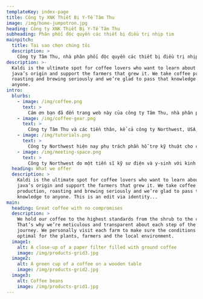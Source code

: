```yaml
---
templateKey: index-page
title: Công ty XNK Thiết Bị Y-Tế Tâm Thu
image: /img/home-jumpotron.jpg
heading: Công ty XNK Thiết Bị Y-Tế Tâm Thu
subheading: Phân phối độc quyền các thiết bị điều trị nhịp tim
mainpitch:
  title: Tại sao chọn chúng tôi
  description: >
    Công ty Tâm Thu, nhà phân phối độc quyền các thiết bị điều trị nhịp tim của công ty Biotronik, CHLB Đức và một số công ty khác.
description: >-
  Kaldi is the ultimate spot for coffee lovers who want to learn about their
  java’s origin and support the farmers that grew it. We take coffee production,
  roasting and brewing seriously and we’re glad to pass that knowledge to
  anyone.
intro:
  blurbs:
    - image: /img/coffee.png
      text: >
        Cám ơn bạn đã đến trang web này của công ty Tâm Thu, nhà phân phối độc quyền các thiết bị điều trị nhịp tim của công ty Biotronik, CHLB Đức và một số công ty khác.
    - image: /img/coffee-gear.png
      text: >
        Công ty Tâm Thu và các tiền thân, kể cả công ty Northwest, USA, đã hoạt động liên tục trong lĩnh vực điều trị nhịp tim từ năm 1995.
    - image: /img/tutorials.png
      text: >
        Công ty Northwest hiện nay phụ trách phần hỗ trợ kỹ thuật cho công ty Tâm Thu đem các thông tin mới nhất trong lĩnh vực điều trị nhịp tim về các trang web trong website này, và khi cần sẽ là cầu nối từ đội ngũ kỹ thuật viên ở Việt Nam với các kỹ sư thiết kế của Biotronik và với các bác sĩ trên thế giới.
    - image: /img/meeting-space.png
      text: >
        Công ty Northwest do một tiến sĩ kỹ sư điện và y-sinh với kinh nghiệm thiết kế và theo dõi các máy điều trị nhịp tim (máy tạo nhịp, máy phá rung) của Biotronik trên 20 năm.
  heading: What we offer
  description: >
    Kaldi is the ultimate spot for coffee lovers who want to learn about their
    java’s origin and support the farmers that grew it. We take coffee
    production, roasting and brewing seriously and we’re glad to pass that
    knowledge to anyone. This is an edit via identity...
main:
  heading: Great coffee with no compromises
  description: >
    We hold our coffee to the highest standards from the shrub to the cup.
    That’s why we’re meticulous and transparent about each step of the coffee’s
    journey. We personally visit each farm to make sure the conditions are
    optimal for the plants, farmers and the local environment.
  image1:
    alt: A close-up of a paper filter filled with ground coffee
    image: /img/products-grid3.jpg
  image2:
    alt: A green cup of a coffee on a wooden table
    image: /img/products-grid2.jpg
  image3:
    alt: Coffee beans
    image: /img/products-grid1.jpg
---
```

